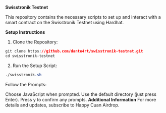 **Swisstronik Testnet**

This repository contains the necessary scripts to set up and interact with a smart contract on the Swisstronik Testnet using Hardhat.

**Setup Instructions**
1. Clone the Repository:

```css
git clone https://github.com/dante4rt/swisstronik-testnet.git
cd swisstronik-testnet
```
2. Run the Setup Script:
```css
./swisstronik.sh
```
Follow the Prompts:

Choose JavaScript when prompted.
Use the default directory (just press Enter).
Press y to confirm any prompts.
**Additional Information**
For more details and updates, subscribe to Happy Cuan Airdrop.
